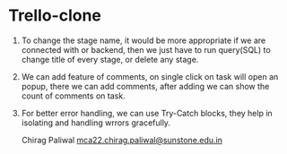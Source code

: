 # Trello-clone
1. To change the stage name, it would be more appropriate if we are connected with or backend, then we just have to run query(SQL) to change title of every stage, or delete any stage.
2. We can add feature of comments, on single click on task will open an popup, there we can add comments, after adding we can show the count of comments on task.
3. For better error handling, we can use Try-Catch blocks, they help in isolating and handling wrrors gracefully.

   Chirag Paliwal
   mca22.chirag.paliwal@sunstone.edu.in
